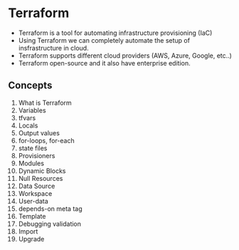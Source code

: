 # Terraform 
* Terraform is a tool for automating infrastructure provisioning (IaC)
* Using Terraform we can completely automate the setup of insfrastructure in cloud.
* Terraform supports different cloud providers (AWS, Azure, Google, etc..)
* Terraform open-source and it also have enterprise edition.

## Concepts
1. What is Terraform
2. Variables
3. tfvars
4. Locals
5. Output values
6. for-loops, for-each
7. state files
8. Provisioners
9. Modules
10. Dynamic Blocks
11. Null Resources
12. Data Source
13. Workspace
14. User-data
15. depends-on meta tag
16. Template
17. Debugging validation
18. Import
19. Upgrade
